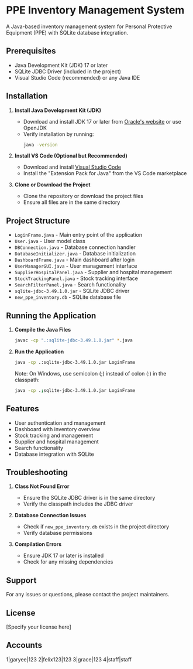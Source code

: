 # PPE Inventory Management System

A Java-based inventory management system for Personal Protective Equipment (PPE) with SQLite database integration.

## Prerequisites

- Java Development Kit (JDK) 17 or later
- SQLite JDBC Driver (included in the project)
- Visual Studio Code (recommended) or any Java IDE

## Installation

1. **Install Java Development Kit (JDK)**

   - Download and install JDK 17 or later from [Oracle's website](https://www.oracle.com/java/technologies/downloads/) or use OpenJDK
   - Verify installation by running:
     ```bash
     java -version
     ```

2. **Install VS Code (Optional but Recommended)**

   - Download and install [Visual Studio Code](https://code.visualstudio.com/)
   - Install the "Extension Pack for Java" from the VS Code marketplace

3. **Clone or Download the Project**
   - Clone the repository or download the project files
   - Ensure all files are in the same directory

## Project Structure

- `LoginFrame.java` - Main entry point of the application
- `User.java` - User model class
- `DBConnection.java` - Database connection handler
- `DatabaseInitializer.java` - Database initialization
- `DashboardFrame.java` - Main dashboard after login
- `UserManagerGUI.java` - User management interface
- `SupplierHospitalPanel.java` - Supplier and hospital management
- `StockTrackingPanel.java` - Stock tracking interface
- `SearchFilterPanel.java` - Search functionality
- `sqlite-jdbc-3.49.1.0.jar` - SQLite JDBC driver
- `new_ppe_inventory.db` - SQLite database file

## Running the Application

1. **Compile the Java Files**

   ```bash
   javac -cp ".:sqlite-jdbc-3.49.1.0.jar" *.java
   ```

2. **Run the Application**
   ```bash
   java -cp .:sqlite-jdbc-3.49.1.0.jar LoginFrame
   ```
   Note: On Windows, use semicolon (;) instead of colon (:) in the classpath:
   ```bash
   java -cp .;sqlite-jdbc-3.49.1.0.jar LoginFrame
   ```

## Features

- User authentication and management
- Dashboard with inventory overview
- Stock tracking and management
- Supplier and hospital management
- Search functionality
- Database integration with SQLite

## Troubleshooting

1. **Class Not Found Error**

   - Ensure the SQLite JDBC driver is in the same directory
   - Verify the classpath includes the JDBC driver

2. **Database Connection Issues**

   - Check if `new_ppe_inventory.db` exists in the project directory
   - Verify database permissions

3. **Compilation Errors**
   - Ensure JDK 17 or later is installed
   - Check for any missing dependencies

## Support

For any issues or questions, please contact the project maintainers.

## License

[Specify your license here]

## Accounts

1|garyee|123
2|felix123|123
3|grace|123
4|staff|staff
